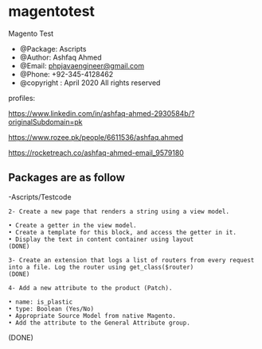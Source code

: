 # magentotest
Magento Test 
 

 * @Package: Ascripts
 * @Author: Ashfaq Ahmed
 * @Email: phpjavaengineer@gmail.com
 * @Phone: +92-345-4128462
 * @copyright : April 2020 All rights reserved
 
  
 profiles: 

 https://www.linkedin.com/in/ashfaq-ahmed-2930584b/?originalSubdomain=pk

 https://www.rozee.pk/people/6611536/ashfaq.ahmed
 
 https://rocketreach.co/ashfaq-ahmed-email_9579180


Packages are as follow
----------------------------------------------------------------------------------------------------------
-Ascripts/Testcode




    2- Create a new page that renders a string using a view model.

    • Create a getter in the view model.
    • Create a template for this block, and access the getter in it.
    • Display the text in content container using layout
	(DONE)

    3- Create an extension that logs a list of routers from every request into a file. Log the router using get_class($router)
	(DONE)

    4- Add a new attribute to the product (Patch).

    • name: is_plastic
    • type: Boolean (Yes/No)
    • Appropriate Source Model from native Magento.
    • Add the attribute to the General Attribute group.
(DONE)





